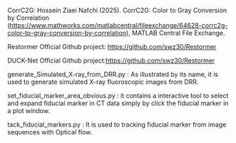 CorrC2G: Hossein Ziaei Nafchi (2025). CorrC2G: Color to Gray Conversion by Correlation (https://www.mathworks.com/matlabcentral/fileexchange/64628-corrc2g-color-to-gray-conversion-by-correlation), MATLAB Central File Exchange.

Restormer Official Github project: https://github.com/swz30/Restormer

DUCK-Net Official Github project:https://github.com/swz30/Restormer

generate_Simulated_X-ray_from_DRR.py : As illustrated by its name, it is used to generate simulated X-ray fluoroscopic images from DRR.

set_fiducial_marker_area_obvious.py : it contains a interactive tool to select and expand fiducial marker in CT data simply by click the fiducial marker in a plot window.

tack_fiducial_markers.py : It is used to tracking fiducial marker from image sequences with Optical flow.



